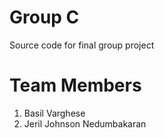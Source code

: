 # Group C
Source code for final group project

# Team Members
1. Basil Varghese
2. Jeril Johnson Nedumbakaran
